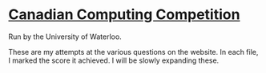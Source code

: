 # [Canadian Computing Competition](https://cemc.uwaterloo.ca/contests/computing.html)
Run by the University of Waterloo.

These are my attempts at the various questions on the website.  In each file, I marked the score it achieved.  I will be slowly expanding these.
